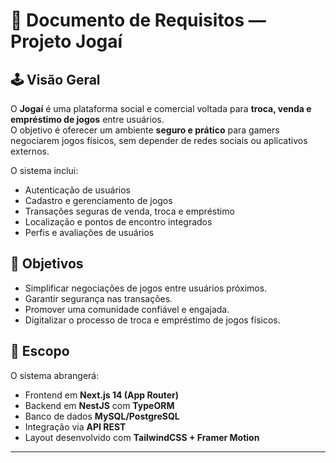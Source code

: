 # 📘 Documento de Requisitos — Projeto Jogaí

## 🕹️ Visão Geral
O **Jogaí** é uma plataforma social e comercial voltada para **troca, venda e empréstimo de jogos** entre usuários.  
O objetivo é oferecer um ambiente **seguro e prático** para gamers negociarem jogos físicos, sem depender de redes sociais ou aplicativos externos.

O sistema inclui:
- Autenticação de usuários  
- Cadastro e gerenciamento de jogos  
- Transações seguras de venda, troca e empréstimo  
- Localização e pontos de encontro integrados  
- Perfis e avaliações de usuários  

## 🎯 Objetivos
- Simplificar negociações de jogos entre usuários próximos.
- Garantir segurança nas transações.
- Promover uma comunidade confiável e engajada.
- Digitalizar o processo de troca e empréstimo de jogos físicos.

## 🧩 Escopo
O sistema abrangerá:
- Frontend em **Next.js 14 (App Router)**  
- Backend em **NestJS** com **TypeORM**  
- Banco de dados **MySQL/PostgreSQL**
- Integração via **API REST**
- Layout desenvolvido com **TailwindCSS + Framer Motion**

---
